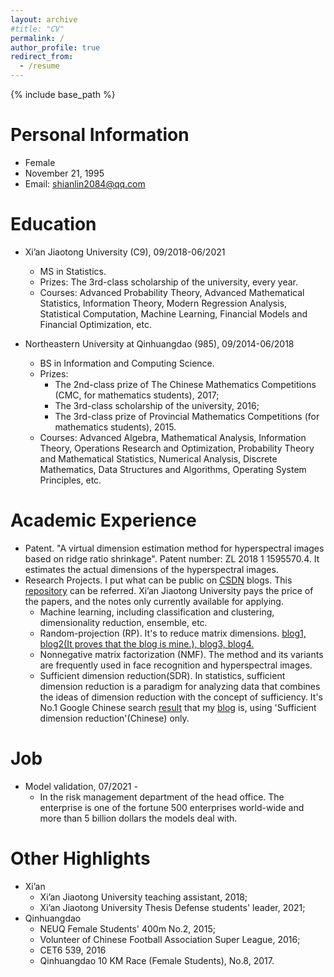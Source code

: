 ```yaml
---
layout: archive
#title: "CV"
permalink: /
author_profile: true
redirect_from:
  - /resume
---
```


{% include base_path %}

Personal Information
=======
* Female
* November 21, 1995
* Email: shianlin2084@qq.com

Education
=======
* Xi’an Jiaotong University (C9), 09/2018-06/2021
  * MS in Statistics.
  * Prizes: The 3rd-class scholarship of the university, every year.
  * Courses: Advanced Probability Theory, Advanced Mathematical Statistics, Information Theory, Modern Regression Analysis, Statistical Computation, Machine Learning, Financial Models and Financial Optimization, etc.
  


* Northeastern University at Qinhuangdao (985), 09/2014-06/2018
  * BS in Information and Computing Science.
  * Prizes:
    * The 2nd-class prize of The Chinese Mathematics Competitions (CMC, for mathematics students), 2017; 
    * The 3rd-class scholarship of the university, 2016; 
    * The 3rd-class prize of Provincial Mathematics Competitions (for mathematics students), 2015.
  * Courses: Advanced Algebra, Mathematical Analysis, Information Theory, Operations Research and Optimization, Probability Theory and Mathematical Statistics, Numerical Analysis, Discrete Mathematics, Data Structures and Algorithms, Operating System Principles, etc.
  
Academic Experience
======
* Patent. "A virtual dimension estimation method for hyperspectral images based on ridge ratio shrinkage". Patent number: ZL 2018 1 1595570.4. It estimates the actual dimensions of the hyperspectral images.
* Research Projects. I put what can be public on [CSDN](https://blog.csdn.net/weixin_43759518?spm=1011.2124.3001.5343&type=blog) blogs. This [repository](https://github.com/ShianLin/csdn_blog) can be referred. Xi’an Jiaotong University pays the price of the papers, and the notes only currently available for applying. 
  * Machine learning, including classification and clustering, dimensionality reduction, ensemble, etc.
  * Random-projection (RP). It's to reduce matrix dimensions. [blog1, ](https://blog.csdn.net/weixin_43759518/article/details/113813986?spm=1001.2014.3001.5502)[blog2(It proves that the blog is mine.), ](https://blog.csdn.net/weixin_43759518/article/details/113774085)[blog3, ](https://blog.csdn.net/weixin_43759518/article/details/116022476?spm=1001.2014.3001.5502)[blog4.](https://blog.csdn.net/weixin_43759518/article/details/113455174)
  * Nonnegative matrix factorization (NMF). The method and its variants are frequently used in face recognition and hyperspectral images.
  * Sufficient dimension reduction(SDR). In statistics, sufficient dimension reduction is a paradigm for analyzing data that combines the ideas of dimension reduction with the concept of sufficiency. It's No.1 Google Chinese search [result](https://github.com/ShianLin/csdn_blog/blob/main/SDR_result.pdf) that my [blog](https://blog.csdn.net/weixin_43759518/article/details/116307309) is, using 'Sufficient dimension reduction'(Chinese) only.


Job
======
* Model validation, 07/2021 - 
  * In the risk management department of the head office. The enterprise is one of the fortune 500 enterprises world-wide and more than 5 billion dollars the models deal with. 



Other Highlights
=======
* Xi’an
  * Xi’an Jiaotong University teaching assistant, 2018;
  * Xi’an Jiaotong University Thesis Defense students' leader, 2021;
* Qinhuangdao
  * NEUQ Female Students' 400m No.2, 2015;
  * Volunteer of Chinese Football Association Super League, 2016;
  * CET6 539, 2016
  * Qinhuangdao 10 KM Race (Female Students), No.8, 2017.